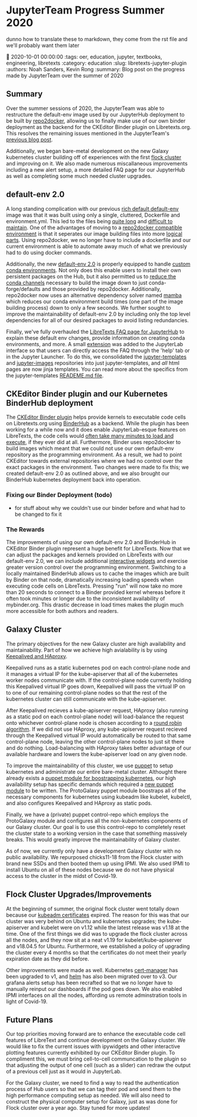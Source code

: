 # JupyterTeam Progress Summer 2020

dunno how to translate these to markdown, they come from the rst file and we'll probably want them later

:date: 2020-10-01 00:00:00
:tags: oer, education, jupyter, textbooks, engineering, libretexts
:category: education
:slug: libretexts-jupyter-plugin
:authors: Noah Sanders, Kevin Rong
:summary: Blog post on the progress made by JupyterTeam over the summer of 2020

## Summary

Over the summer sessions of 2020, the JupyterTeam was able to restructure the default-env image used by our JupyterHub deployment to be built by [repo2docker](https://repo2docker.readthedocs.io/en/latest/), allowing us to finally make use of our own binder deployment as the backend for the CKEditor Binder plugin on Libretexts.org. This resolves the remaining issues mentioned in the JupyterTeam's [previous blog post](https://mechmotum.github.io/blog/libretexts-jupyter-plugin.html#future).

Additionally, we began bare-metal development on the new Galaxy kubernetes cluster building off of experiences with the first [flock cluster](https://mechmotum.github.io/blog/jupyter-summer-2019.html) and improving on it. We also made numerous miscallaneous improvements including a new alert setup, a more detailed FAQ page for our JupyterHub as well as completing some much needed cluster upgrades.

## default-env 2.0

A long standing complication with our previous [rich default default-env](https://github.com/LibreTexts/default-env/tree/1.13/rich-default) image was that it was built using only a single, cluttered, Dockerfile and environment.yml. This led to the files being [quite long](https://github.com/LibreTexts/metalc/issues/121) and [difficult to maintain](https://github.com/LibreTexts/metalc/issues/130). One of the advantages of moving to a [repo2docker compatible environment](https://github.com/LibreTexts/default-env/tree/2.0.1) is that it seperates our image building files into more [logical parts](https://repo2docker.readthedocs.io/en/latest/config_files.html). Using repo2docker, we no longer have to include a dockerfile and our current environment is able to automate away much of what we previously had to do using docker commands.

Additionally, the new [default-env 2.0](https://github.com/LibreTexts/default-env) is properly equipped to handle [custom conda environments](https://docs.conda.io/projects/conda/en/latest/user-guide/tasks/manage-environments.html). Not only does this enable users to install their own persistent packages on the Hub, but it also permitted us to [reduce the conda channels](https://github.com/LibreTexts/metalc/issues/151) necessary to build the image down to just conda-forge/defaults and those provided by repo2docker. Additionally, repo2docker now uses an alternative dependency solver named [mamba](https://github.com/mamba-org/mamba) which reduces our conda environment build times (one part of the image building process) down to only a few seconds. We further sought to improve the maintainability of default-env 2.0 by including only the top level dependencies for all of our desired packages to avoid listing redundancies.

Finally, we've fully overhauled the [LibreTexts FAQ page for JupyterHub](https://jupyter.libretexts.org/hub/faq) to explain these default env changes, provide information on creating conda environments, and more. A small [extension](https://github.com/LibreTexts/labextension-libretexts-faq) was added to the JupyterLab interface so that users can directly access the FAQ through the 'help' tab or in the Jupyter Launcher. To do this, we consolidated the [jupyter-templates](https://github.com/LibreTexts/jupyterhub-templates) and [jupyter-images](https://github.com/LibreTexts/jupyterhub-images) repositories into just jupyter-templates, and *all* html pages are now jinja templates. You can read more about the specifics from the jupyter-templates [READEME.md file](https://github.com/LibreTexts/jupyterhub-templates/blob/master/README.md).

## CKEditor Binder plugin and our Kubernetes BinderHub deployment

The [CKEditor Binder plugin](https://github.com/LibreTexts/ckeditor-binder-plugin) helps provide kernels to executable code cells on Libretexts.org using [BinderHub](https://github.com/jupyterhub/binderhub) as a backend. While the plugin has been working for a while now and it does enable JupyterLab-esque features on LibreTexts, the code cells would [often take many minutes to load and execute](https://github.com/LibreTexts/metalc/issues/83), if they ever did at all. Furthermore, Binder uses repo2docker to build images which meant that we could not use our own default-env repository as the programming environment. As a result, we had to point CKEditor towards external repositories where we had no control over the exact packages in the environment. Two changes were made to fix this; we created default-env 2.0 as outlined above, and we also brought our BinderHub kubernetes deployment back into operation.

### Fixing our Binder Deployment (todo)

- for stuff about why we couldn't use our binder before and what had to be changed to fix it

### The Rewards

The improvements of using our own default-env 2.0 and BinderHub in CKEditor Binder plugin represent a huge benefit for LibreTexts. Now that we can adjust the packages and kernels provided on LibreTexts with our default-env 2.0, we can include additional [interactive widgets](https://chem.libretexts.org/Courses/Remixer_University/LibreTexts_Construction_Guide/05%3A_Interactive_Elements) and exercise greater version control over the programming environment. Switching to a locally maintained BinderHub allows us to cache the images which are built by Binder on that node, dramatically increasing loading speeds when executing code cells on LibreTexts. Pressing "run" will now take no more than 20 seconds to connect to a Binder provided kernel whereas before it often took minutes or longer due to the inconsistent availability of mybinder.org. This drastic decrease in load times makes the plugin much more accessible for both authors and readers.

## Galaxy Cluster

The primary objectives for the new Galaxy cluster are high availability and maintainability. Part of how we achieve high avialability is by using [Keepalived and HAproxy](https://github.com/kubernetes/kubeadm/blob/master/docs/ha-considerations.md#options-for-software-load-balancing).

Keepalived runs as a static kubernetes pod on each control-plane node and it manages a virtual IP for the kube-apiserver that all of the kubernetes worker nodes communicate with. If the control-plane node currently holding this Keepalived virtual IP goes down, Keepalived will pass the virtual IP on to one of our remaining control-plane nodes so that the rest of the kubernetes cluster can still communicate with the kube-apiserver.

After Keepalived recieves a kube-apiserver request, HAproxy (also running as a static pod on each control-plane node) will load-balance the request onto whichever control-plane node is chosen according to a [round robin algorithm](https://avinetworks.com/glossary/round-robin-load-balancing/). If we did not use HAproxy, any kube-apiserver request recieved through the Keepalived virtual IP would automatically be routed to that same control-plane node, leaving the other control-plane nodes to just sit there and do nothing. Load-balancing with HAproxy takes better advantage of our available hardware and lowers the kube-apiserver load on any given node.

To improve the maintainability of this cluster, we use [puppet](https://puppet.com/docs/puppet/6.18/puppet_index.html) to setup kubernetes and administrate our entire bare-metal cluster. Althought there already exists a [puppet module for boostrapping kubernetes](https://github.com/puppetlabs/puppetlabs-kubernetes), our high availability setup has specific demands which required a [new puppet module](https://github.com/LibreTexts/protogalaxy) to be written. The ProtoGalaxy puppet module boostraps all of the necessary components for kubernetes using kubeadm like kubelet, kubelctl, and also configures Keepalived and HAproxy as static pods.

Finally, we have a (private) puppet control-repo which employs the ProtoGalaxy module and configures all the non-kubernetes components of our Galaxy cluster. Our goal is to use this control-repo to completely reset the cluster state to a working version in the case that something massively breaks. This would greatly improve the maintainability of Galaxy cluster.

As of now, we currently only have a development Galaxy cluster with no public availability. We repurposed chicks11-18 from the Flock cluster with brand new SSDs and then booted them up using IPMI. We also used IPMI to install Ubuntu on all of these nodes because we do not have physical access to the cluster in the midst of Covid-19. 

## Flock Cluster Upgrades/Improvements

At the beginning of summer, the original flock cluster went totally down because our [kubeadm certificates](https://v1-18.docs.kubernetes.io/docs/tasks/administer-cluster/kubeadm/kubeadm-certs/) expired. The reason for this was that our cluster was very behind on Ubuntu and kubernetes upgrades; the kube-apiserver and kubelet were on v1.12 while the latest release was v1.18 at the time. One of the first things we did was to upgrade the flock cluster across all the nodes, and they now sit at a neat v1.19 for kubelet/kube-apiserver and v18.04.5 for Ubuntu. Furthermore, we established a policy of upgrading the cluster every 4 months so that the certificates do not meet their yearly expiration date as they did before.

Other improvements were made as well. Kubernetes [cert-manager](https://cert-manager.io/docs/installation/kubernetes/) has been upgraded to v1, and [helm](https://v3.helm.sh/) has also been migrated over to v3. Our grafana alerts setup has been recrafted so that we no longer have to manually reinput our dashboards if the pod goes down. We also enabled IPMI interfaces on all the nodes, affording us remote adminstration tools in light of Covid-19.

## Future Plans

Our top priorities moving forward are to enhance the executable code cell features of LibreText and continue development on the Galaxy cluster. We would like to fix the current issues with ipywidgets and other interactive plotting features currently exhibited by our CKEditor Binder plugin. To compliment this, we must bring cell-to-cell communcation to the plugin so that adjusting the output of one cell (such as a slider) can redraw the output of a previous cell just as it would in JupyterLab.

For the Galaxy cluster, we need to find a way to read the authentication process of Hub users so that we can tag their pod and send them to the high performance computing setup as needed. We will also need to construct the physical computer setup for Galaxy, just as was done for Flock cluster over a year ago. Stay tuned for more updates!
